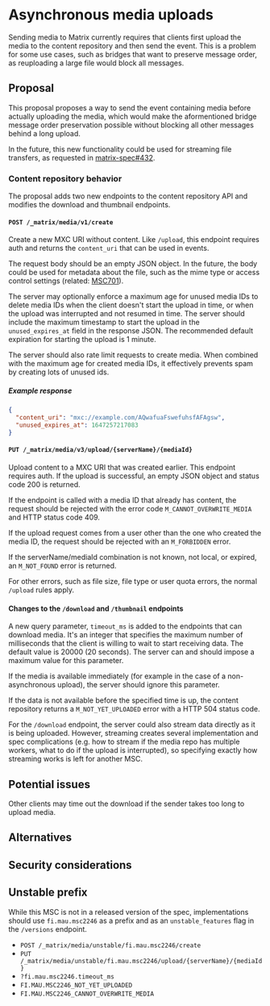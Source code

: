 # Asynchronous media uploads
Sending media to Matrix currently requires that clients first upload the media
to the content repository and then send the event. This is a problem for some
use cases, such as bridges that want to preserve message order, as reuploading
a large file would block all messages.

## Proposal
This proposal proposes a way to send the event containing media before actually
uploading the media, which would make the aformentioned bridge message order
preservation possible without blocking all other messages behind a long upload.

In the future, this new functionality could be used for streaming file
transfers, as requested in [matrix-spec#432].

### Content repository behavior
The proposal adds two new endpoints to the content repository API and modifies
the download and thumbnail endpoints.

#### `POST /_matrix/media/v1/create`
Create a new MXC URI without content. Like `/upload`, this endpoint requires
auth and returns the `content_uri` that can be used in events.

The request body should be an empty JSON object. In the future, the body could
be used for metadata about the file, such as the mime type or access control
settings (related: [MSC701]).

The server may optionally enforce a maximum age for unused media IDs to delete
media IDs when the client doesn't start the upload in time, or when the upload
was interrupted and not resumed in time. The server should include the maximum
timestamp to start the upload in the `unused_expires_at` field in the response
JSON. The recommended default expiration for starting the upload is 1 minute.

The server should also rate limit requests to create media. When combined with
the maximum age for created media IDs, it effectively prevents spam by creating
lots of unused ids.

##### Example response
```json
{
  "content_uri": "mxc://example.com/AQwafuaFswefuhsfAFAgsw",
  "unused_expires_at": 1647257217083
}
```

#### `PUT /_matrix/media/v3/upload/{serverName}/{mediaId}`
Upload content to a MXC URI that was created earlier. This endpoint requires
auth. If the upload is successful, an empty JSON object and status code 200 is
returned.

If the endpoint is called with a media ID that already has content, the request
should be rejected with the error code `M_CANNOT_OVERWRITE_MEDIA` and HTTP
status code 409.

If the upload request comes from a user other than the one who created the media
ID, the request should be rejected with an `M_FORBIDDEN` error.

If the serverName/mediaId combination is not known, not local, or expired, an
`M_NOT_FOUND` error is returned.

For other errors, such as file size, file type or user quota errors, the normal
`/upload` rules apply.

#### Changes to the `/download` and `/thumbnail` endpoints
A new query parameter, `timeout_ms` is added to the endpoints that can
download media. It's an integer that specifies the maximum number of
milliseconds that the client is willing to wait to start receiving data.
The default value is 20000 (20 seconds). The server can and should impose a
maximum value for this parameter.

If the media is available immediately (for example in the case of a
non-asynchronous upload), the server should ignore this parameter.

If the data is not available before the specified time is up, the content
repository returns a `M_NOT_YET_UPLOADED` error with a HTTP 504 status code.

For the `/download` endpoint, the server could also stream data directly as it
is being uploaded. However, streaming creates several implementation and spec
complications (e.g. how to stream if the media repo has multiple workers, what
to do if the upload is interrupted), so specifying exactly how streaming works
is left for another MSC.

## Potential issues
Other clients may time out the download if the sender takes too long to upload
media.

## Alternatives

## Security considerations

## Unstable prefix
While this MSC is not in a released version of the spec, implementations should
use `fi.mau.msc2246` as a prefix and as an `unstable_features` flag in the
`/versions` endpoint.

* `POST /_matrix/media/unstable/fi.mau.msc2246/create`
* `PUT /_matrix/media/unstable/fi.mau.msc2246/upload/{serverName}/{mediaId}`
* `?fi.mau.msc2246.timeout_ms`
* `FI.MAU.MSC2246_NOT_YET_UPLOADED`
* `FI.MAU.MSC2246_CANNOT_OVERWRITE_MEDIA`

[matrix-spec#432]: https://github.com/matrix-org/matrix-spec/issues/432
[MSC701]: https://github.com/matrix-org/matrix-doc/issues/701
